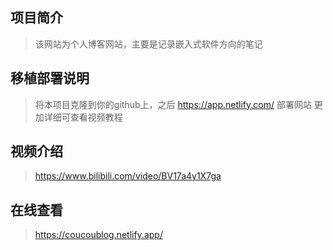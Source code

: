 ## 项目简介
> 该网站为个人博客网站，主要是记录嵌入式软件方向的笔记
> 
## 移植部署说明
> 将本项目克隆到你的github上，之后 https://app.netlify.com/ 部署网站
> 更加详细可查看视频教程
> 
## 视频介绍
> https://www.bilibili.com/video/BV17a4y1X7ga
>
## 在线查看
> https://coucoublog.netlify.app/
